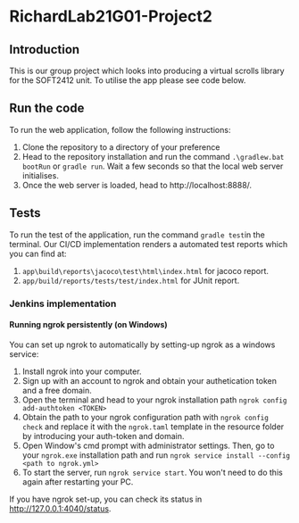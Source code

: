 # RichardLab21G01-Project2

## Introduction

This is our group project which looks into producing a virtual scrolls library for the SOFT2412 unit. To utilise the app please see code below.

## Run the code

To run the web application, follow the following instructions:
1. Clone the repository to a directory of your preference
2. Head to the repository installation and run the command `.\gradlew.bat bootRun` or `gradle run`. Wait a few seconds so that the local web server initialises.
3. Once the web server is loaded, head to http://localhost:8888/.

## Tests

To run the test of the application, run the command `gradle test`in the terminal. Our CI/CD implementation renders a automated test reports which you can find at:
1. `app\build\reports\jacoco\test\html\index.html` for jacoco report.
2. `app/build/reports/tests/test/index.html` for JUnit report.


### Jenkins implementation
 

#### Running ngrok persistently (on Windows)
You can set up ngrok to automatically by setting-up ngrok as a windows service:

1. Install ngrok into your computer.
2. Sign up with an account to ngrok and obtain your authetication token and a free domain.
3. Open the terminal and head to your ngrok installation path `ngrok config add-authtoken <TOKEN>`
4. Obtain the path to your ngrok configuration path with `ngrok config check` and replace it with the `ngrok.taml` template in the resource folder by introducing your auth-token and domain. 
5. Open Window's cmd prompt with administrator settings. Then, go to your `ngrok.exe` installation path and run `ngrok service install --config <path to ngrok.yml>`
6. To start the server, run `ngrok service start`. You won't need to do this again after restarting your PC. 

If you have ngrok set-up, you can check its status in http://127.0.0.1:4040/status.
